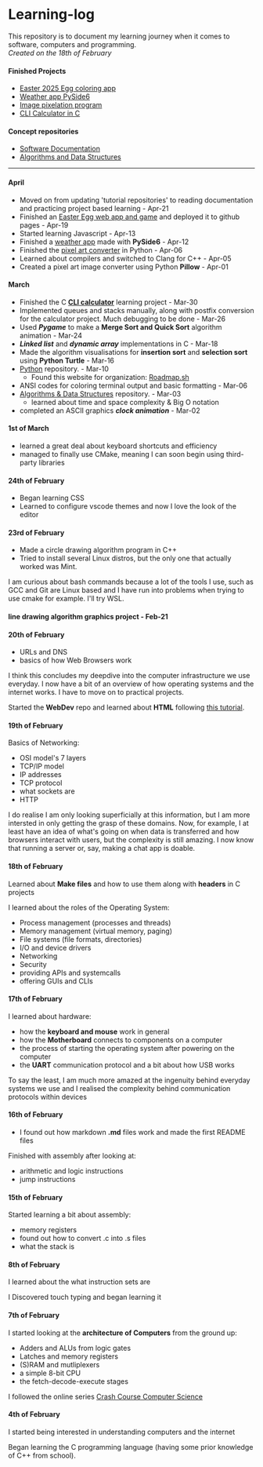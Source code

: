 # Learning-log
This repository is to document my learning journey
when it comes to software, computers and programming.  
*Created on the 18th of February*

#### Finished Projects

- [Easter 2025 Egg coloring app](https://github.com/Adrian-rospx/easter-egg)
- [Weather app PySide6](https://github.com/Adrian-rospx/weather-app)
- [Image pixelation program](https://github.com/Adrian-rospx/pixel-converter)  
- [CLI Calculator in C](https://github.com/Adrian-rospx/calc-cli)  

#### Concept repositories

- [Software Documentation](https://github.com/Adrian-rospx/docs)
- [Algorithms and Data Structures](https://github.com/Adrian-rospx/Algorithms-Data-Structures)

---

#### April

- Moved on from updating 'tutorial repositories' to reading documentation and practicing
project based learning - Apr-21
- Finished an [Easter Egg web app and game](https://github.com/Adrian-rospx/easter-egg) 
and deployed it to github pages - Apr-19
- Started learning Javascript - Apr-13
- Finished a [weather app](https://github.com/Adrian-rospx/weather-app.git) 
made with **PySide6** - Apr-12
- Finished the [pixel art converter](https://github.com/Adrian-rospx/pixel-converter) 
in Python - Apr-06
- Learned about compilers and switched to Clang for C++ - Apr-05
- Created a pixel art image converter using Python **Pillow** - Apr-01

#### March

- Finished the C [**CLI calculator**](https://github.com/Adrian-rospx/calc-cli.git) 
learning project - Mar-30
- Implemented queues and stacks manually, along with postfix conversion for 
the calculator project. Much debugging to be done - Mar-26
- Used ***Pygame*** to make a **Merge Sort and Quick Sort** algorithm animation - Mar-24
- ***Linked list*** and ***dynamic array*** implementations in C - Mar-18
- Made the algorithm visualisations for **insertion sort** and **selection sort**  
using **Python Turtle** - Mar-16
- [Python](https://github.com/Adrian-rospx/Python.git) repository. - Mar-10
    - Found this website for organization: [Roadmap.sh](https://roadmap.sh)
- ANSI codes for coloring terminal output and basic formatting - Mar-06
- [Algorithms & Data Structures](https://github.com/Adrian-rospx/Algorithms-Data-Structures.git)
repository. - Mar-03
    - learned about time and space complexity & Big O notation
- completed an ASCII graphics ***clock animation*** - Mar-02

#### 1st of March
- learned a great deal about keyboard shortcuts and efficiency
- managed to finally use CMake, meaning I can soon begin using third-party libraries

#### 24th of February
- Began learning CSS
- Learned to configure vscode themes and now I love the look of the editor

#### 23rd of February

- Made a circle drawing algorithm program in C++
- Tried to install several Linux distros, but the only one that actually worked was Mint.

I am curious about bash commands because a lot of the tools I use, such
as GCC and Git are Linux based and I have run into problems when trying
to use cmake for example. I'll try WSL.

#### line drawing algorithm graphics project - Feb-21

#### 20th of February

- URLs and DNS
- basics of how Web Browsers work

I think this concludes my deepdive into the computer infrastructure we use 
everyday. I now have a bit of an overview of how operating systems and the
internet works. I have to move on to practical projects.

Started the **WebDev** repo and learned about **HTML** following
[this tutorial](https://youtu.be/HGTJBPNC-Gw?si=40-EgLgE5XYCWGhq).

#### 19th of February

Basics of Networking:

- OSI model's 7 layers
- TCP/IP model
- IP addresses
- TCP protocol
- what sockets are
- HTTP

I do realise I am only looking superficially at this information, but
I am more intersted in only getting the grasp of these domains.
Now, for example, I at least have an idea of what's going on when data
is transferred and how browsers interact with users, but the complexity
is still amazing. I  now know that running a server or, say, making a 
chat app is doable.

#### 18th of February
Learned about **Make files** and how to use them along with **headers**
in C projects

I learned about the roles of the Operating System:
- Process management (processes and threads)
- Memory management (virtual memory, paging)
- File systems (file formats, directories)
- I/O and device drivers
- Networking
- Security
- providing APIs and systemcalls
- offering GUIs and CLIs

#### 17th of February
I learned about hardware:
- how the **keyboard and mouse** work in general
- how the **Motherboard** connects to components on a computer
- the process of starting the operating system after powering on the computer
- the **UART** communication protocol and a bit about how USB works

To say the least, I am much more amazed at the ingenuity behind
everyday systems we use and I realised the complexity behind
communication protocols within devices

#### 16th of February
- I found out how markdown **.md** files work and made the first README files

Finished with assembly after looking at:
- arithmetic and logic instructions
- jump instructions

#### 15th of February
Started learning a bit about assembly:
- memory registers
- found out how to convert .c into .s files
- what the stack is

#### 8th of February
I learned about the what instruction sets are

I Discovered touch typing and began learning it

#### 7th of February 
I started looking at the **architecture of Computers** from the ground up:
- Adders and ALUs from logic gates
- Latches and memory registers
- (S)RAM and mutliplexers
- a simple 8-bit CPU
- the fetch-decode-execute stages

I followed the online series [Crash Course Computer Science](https://youtube.com/playlist?list=PL8dPuuaLjXtNlUrzyH5r6jN9ulIgZBpdo&si=fPEFP-QnYMBBTocU)

#### 4th of February

I started being interested in understanding computers and the internet

Began learning the C programming language (having some prior knowledge of C++ from
school).